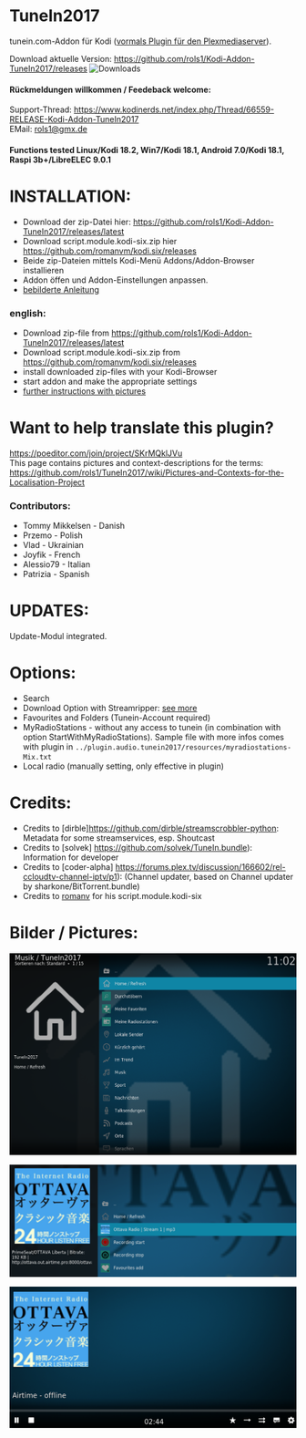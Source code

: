 TuneIn2017
==================
tunein.com-Addon für Kodi ([vormals Plugin für den Plexmediaserver](https://github.com/rols1/TuneIn2017)).

Download aktuelle Version: https://github.com/rols1/Kodi-Addon-TuneIn2017/releases
![Downloads](https://img.shields.io/github/downloads/rols1/Kodi-Addon-TuneIn2017/total.svg "Downloads")

#### Rückmeldungen willkommen / Feedeback welcome: 
Support-Thread: https://www.kodinerds.net/index.php/Thread/66559-RELEASE-Kodi-Addon-TuneIn2017 <br>
EMail: rols1@gmx.de 
  
#### Functions tested Linux/Kodi 18.2, Win7/Kodi 18.1, Android 7.0/Kodi 18.1, Raspi 3b+/LibreELEC 9.0.1



INSTALLATION:
===================  
- Download der zip-Datei hier: https://github.com/rols1/Kodi-Addon-TuneIn2017/releases/latest
- Download script.module.kodi-six.zip hier https://github.com/romanvm/kodi.six/releases
- Beide zip-Dateien mittels Kodi-Menü Addons/Addon-Browser installieren
- Addon öffen und Addon-Einstellungen anpassen.
- [bebilderte Anleitung](https://www.kodinerds.net/index.php/Thread/14234-Wie-installiert-man-Addons-die-nicht-über-den-Addon-Browser-verfügbar-sind/?page=Thread&threadID=14234)

### english:
- Download zip-file from https://github.com/rols1/Kodi-Addon-TuneIn2017/releases/latest
- Download script.module.kodi-six.zip from https://github.com/romanvm/kodi.six/releases
- install downloaded zip-files with your Kodi-Browser
- start addon and make the appropriate settings
- [further instructions with pictures](https://kodi.wiki/view/HOW-TO:Install_add-ons_from_zip_files) 

Want to help translate this plugin?
===================  
https://poeditor.com/join/project/SKrMQklJVu <br>
This page contains pictures and context-descriptions for the terms:<br>
https://github.com/rols1/TuneIn2017/wiki/Pictures-and-Contexts-for-the-Localisation-Project

### Contributors:
* Tommy Mikkelsen - Danish
* Przemo - Polish
* Vlad - Ukrainian
* Joyfik - French
* Alessio79 - Italian
* Patrizia - Spanish

UPDATES:
===================  
Update-Modul integrated.

Options:
===================  
* Search
* Download Option with Streamripper: [see more](https://github.com/rols1/TuneIn2017/wiki/Download-Option-with-Streamripper) 
* Favourites and Folders (Tunein-Account required)
* MyRadioStations - without any access to tunein (in combination with option StartWithMyRadioStations). Sample file with more infos comes with plugin in ```../plugin.audio.tunein2017/resources/myradiostations-Mix.txt```
* Local radio (manually setting, only effective in plugin)

Credits:
===================  
- Credits to [dirble]https://github.com/dirble/streamscrobbler-python: Metadata for some streamservices, esp. Shoutcast
- Credits to [solvek] https://github.com/solvek/TuneIn.bundle): Information for developer
- Credits to [coder-alpha] https://forums.plex.tv/discussion/166602/rel-ccloudtv-channel-iptv/p1): (Channel updater, based on Channel updater by sharkone/BitTorrent.bundle)
- Credits to [romanv](https://github.com/romanvm) for his script.module.kodi-six

 
Bilder / Pictures:
===================  
![img](https://github.com/rols1/PluginPictures/blob/master/Kodi/TuneIn2017/Hauptmenue.png)

![img](https://github.com/rols1/PluginPictures/blob/master/Kodi/TuneIn2017/Station_Ottava_Menu.png)

![img](https://github.com/rols1/PluginPictures/blob/master/Kodi/TuneIn2017/Station_Ottava_Player.png)


